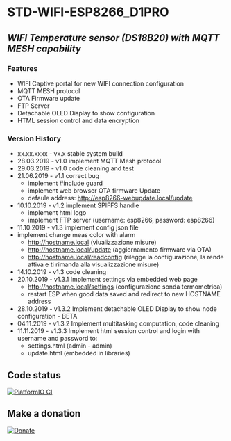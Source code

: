 # STD-WIFI-ESP8266_D1PRO
## _WIFI Temperature sensor (DS18B20) with MQTT MESH capability_
### Features
- WIFI Captive portal for new WIFI connection configuration
- MQTT MESH protocol
- OTA Firmware update
- FTP Server
- Detachable OLED Display to show configuration
- HTML session control and data encryption

### Version History

 - xx.xx.xxxx - vx.x stable system build
 - 28.03.2019 - v1.0 implement MQTT Mesh protocol
 - 29.03.2019 - v1.0 code cleaning and test
 - 21.06.2019 - v1.1 correct bug
    - implement #include guard
    - implement web browser OTA firmware Update
    - defaule address: http://esp8266-webupdate.local/update
 - 10.10.2019 - v1.2 implement SPIFFS handle
    - implement html logo
    - implement FTP server (username: esp8266, password: esp8266)
 - 11.10.2019 - v1.3 implement config json file
 - implement change meas color with alarm
     - http://hostname.local  (viualizzazione misure)
     - http://hostname.local/update (aggiornamento firmware via OTA)
     - http://hostname.local/readconfig (rilegge la configurazione, la rende attiva e ti rimanda alla visualizzazione misure)
 - 14.10.2019 - v1.3 code cleaning
 - 20.10.2019 - v1.3.1 Implement settings via embedded web page
    - http://hostname.local/settings (configurazione sonda termometrica)
    - restart ESP when good data saved and redirect to new HOSTNAME address
 - 28.10.2019 - v1.3.2 Implement detachable OLED Display to show node configuration - BETA
 - 04.11.2019 - v1.3.2 Implement multitasking computation, code cleaning
 - 11.11.2019 - v1.3.3 Implement html session control and login with username and password to:
    - settings.html (admin - admin)
    - update.html (embedded in libraries)

## Code status
[![PlatformIO CI](https://github.com/kattivik76/STD-WIFI-ESP8266_D1PRO/actions/workflows/workflow.yml/badge.svg?branch=main)](https://github.com/kattivik76/STD-WIFI-ESP8266_D1PRO/actions/workflows/workflow.yml)


## Make a donation
[![Donate](https://img.shields.io/badge/Donate-PayPal-green.svg)](https://www.paypal.com/donate/?hosted_button_id=38LNBHDPTZUU6)


